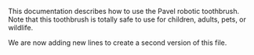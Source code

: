 This documentation describes how to use the Pavel robotic toothbrush.
Note that this toothbrush is totally safe to use for children, adults, pets, or wildlife.

We are now adding new lines to create a second version of this file.
